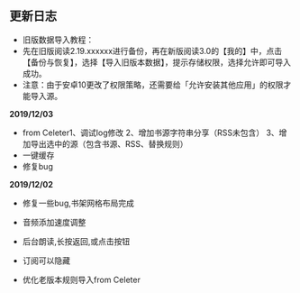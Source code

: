 ## 更新日志

* 旧版数据导入教程：
* 先在旧版阅读2.19.xxxxxx进行备份，再在新版阅读3.0的【我的】中，点击【备份与恢复】，选择【导入旧版本数据】，提示存储权限，选择允许即可导入成功。
* 注意：由于安卓10更改了权限策略，还需要给「允许安装其他应用」的权限才能导入源。

**2019/12/03**
* from Celeter1、调试log修改 2、增加书源字符串分享（RSS未包含） 3、增加导出选中的源（包含书源、RSS、替换规则）
* 一键缓存
* 修复bug

**2019/12/02**
* 修复一些bug,书架网格布局完成

* 音频添加速度调整
* 后台朗读,长按返回,或点击按钮
* 订阅可以隐藏
* 优化老版本规则导入from Celeter